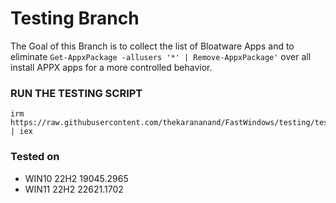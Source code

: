 # Testing Branch
The Goal of this Branch is to collect the list of Bloatware Apps and to eliminate ```Get-AppxPackage -allusers '*' | Remove-AppxPackage'``` over all install APPX apps for a more controlled behavior.

### RUN THE TESTING SCRIPT

```
irm https://raw.githubusercontent.com/thekarananand/FastWindows/testing/testing.ps1 | iex

```

### Tested on

- WIN10 22H2 19045.2965
- WIN11 22H2 22621.1702